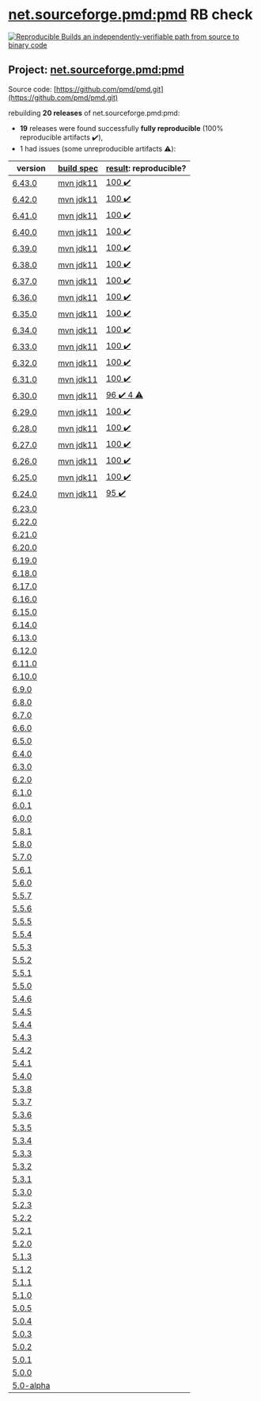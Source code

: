 [net.sourceforge.pmd:pmd](https://search.maven.org/artifact/net.sourceforge.pmd/pmd/) RB check
=======

[![Reproducible Builds](https://reproducible-builds.org/images/logos/rb.svg) an independently-verifiable path from source to binary code](https://reproducible-builds.org/)

## Project: [net.sourceforge.pmd:pmd](https://search.maven.org/artifact/net.sourceforge.pmd/pmd/)

Source code: [https://github.com/pmd/pmd.git](https://github.com/pmd/pmd.git)

rebuilding **20 releases** of net.sourceforge.pmd:pmd:
- **19** releases were found successfully **fully reproducible** (100% reproducible artifacts :heavy_check_mark:),
- 1 had issues (some unreproducible artifacts :warning:):

| version | [build spec](BUILDSPEC.md) | [result](https://reproducible-builds.org/docs/jvm/): reproducible? |
| -- | --------- | ------ |
| [6.43.0](https://search.maven.org/artifact/net.sourceforge.pmd/pmd/6.43.0/pom) | [mvn jdk11](pmd-6.43.0.buildspec) | [100 :heavy_check_mark: ](pmd-6.43.0.buildcompare) |
| [6.42.0](https://search.maven.org/artifact/net.sourceforge.pmd/pmd/6.42.0/pom) | [mvn jdk11](pmd-6.42.0.buildspec) | [100 :heavy_check_mark: ](pmd-6.42.0.buildcompare) |
| [6.41.0](https://search.maven.org/artifact/net.sourceforge.pmd/pmd/6.41.0/pom) | [mvn jdk11](pmd-6.41.0.buildspec) | [100 :heavy_check_mark: ](pmd-6.41.0.buildcompare) |
| [6.40.0](https://search.maven.org/artifact/net.sourceforge.pmd/pmd/6.40.0/pom) | [mvn jdk11](pmd-6.40.0.buildspec) | [100 :heavy_check_mark: ](pmd-6.40.0.buildcompare) |
| [6.39.0](https://search.maven.org/artifact/net.sourceforge.pmd/pmd/6.39.0/pom) | [mvn jdk11](pmd-6.39.0.buildspec) | [100 :heavy_check_mark: ](pmd-6.39.0.buildcompare) |
| [6.38.0](https://search.maven.org/artifact/net.sourceforge.pmd/pmd/6.38.0/pom) | [mvn jdk11](pmd-6.38.0.buildspec) | [100 :heavy_check_mark: ](pmd-6.38.0.buildcompare) |
| [6.37.0](https://search.maven.org/artifact/net.sourceforge.pmd/pmd/6.37.0/pom) | [mvn jdk11](pmd-6.37.0.buildspec) | [100 :heavy_check_mark: ](pmd-6.37.0.buildcompare) |
| [6.36.0](https://search.maven.org/artifact/net.sourceforge.pmd/pmd/6.36.0/pom) | [mvn jdk11](pmd-6.36.0.buildspec) | [100 :heavy_check_mark: ](pmd-6.36.0.buildcompare) |
| [6.35.0](https://search.maven.org/artifact/net.sourceforge.pmd/pmd/6.35.0/pom) | [mvn jdk11](pmd-6.35.0.buildspec) | [100 :heavy_check_mark: ](pmd-6.35.0.buildcompare) |
| [6.34.0](https://search.maven.org/artifact/net.sourceforge.pmd/pmd/6.34.0/pom) | [mvn jdk11](pmd-6.34.0.buildspec) | [100 :heavy_check_mark: ](pmd-6.34.0.buildcompare) |
| [6.33.0](https://search.maven.org/artifact/net.sourceforge.pmd/pmd/6.33.0/pom) | [mvn jdk11](pmd-6.33.0.buildspec) | [100 :heavy_check_mark: ](pmd-6.33.0.buildcompare) |
| [6.32.0](https://search.maven.org/artifact/net.sourceforge.pmd/pmd/6.32.0/pom) | [mvn jdk11](pmd-6.32.0.buildspec) | [100 :heavy_check_mark: ](pmd-6.32.0.buildcompare) |
| [6.31.0](https://search.maven.org/artifact/net.sourceforge.pmd/pmd/6.31.0/pom) | [mvn jdk11](pmd-6.31.0.buildspec) | [100 :heavy_check_mark: ](pmd-6.31.0.buildcompare) |
| [6.30.0](https://search.maven.org/artifact/net.sourceforge.pmd/pmd/6.30.0/pom) | [mvn jdk11](pmd-6.30.0.buildspec) | [96 :heavy_check_mark:  4 :warning:](pmd-scala_2.12-6.30.0.buildcompare) |
| [6.29.0](https://search.maven.org/artifact/net.sourceforge.pmd/pmd/6.29.0/pom) | [mvn jdk11](pmd-6.29.0.buildspec) | [100 :heavy_check_mark: ](pmd-scala_2.12-6.29.0.buildcompare) |
| [6.28.0](https://search.maven.org/artifact/net.sourceforge.pmd/pmd/6.28.0/pom) | [mvn jdk11](pmd-6.28.0.buildspec) | [100 :heavy_check_mark: ](pmd-scala_2.12-6.28.0.buildcompare) |
| [6.27.0](https://search.maven.org/artifact/net.sourceforge.pmd/pmd/6.27.0/pom) | [mvn jdk11](pmd-6.27.0.buildspec) | [100 :heavy_check_mark: ](pmd-scala_2.12-6.27.0.buildcompare) |
| [6.26.0](https://search.maven.org/artifact/net.sourceforge.pmd/pmd/6.26.0/pom) | [mvn jdk11](pmd-6.26.0.buildspec) | [100 :heavy_check_mark: ](pmd-doc-6.26.0.buildcompare) |
| [6.25.0](https://search.maven.org/artifact/net.sourceforge.pmd/pmd/6.25.0/pom) | [mvn jdk11](pmd-6.25.0.buildspec) | [100 :heavy_check_mark: ](pmd-doc-6.25.0.buildcompare) |
| [6.24.0](https://search.maven.org/artifact/net.sourceforge.pmd/pmd/6.24.0/pom) | [mvn jdk11](pmd-6.24.0.buildspec) | [95 :heavy_check_mark: ](pmd-doc-6.24.0.buildcompare) |
| [6.23.0](https://search.maven.org/artifact/net.sourceforge.pmd/pmd/6.23.0/pom) | | |
| [6.22.0](https://search.maven.org/artifact/net.sourceforge.pmd/pmd/6.22.0/pom) | | |
| [6.21.0](https://search.maven.org/artifact/net.sourceforge.pmd/pmd/6.21.0/pom) | | |
| [6.20.0](https://search.maven.org/artifact/net.sourceforge.pmd/pmd/6.20.0/pom) | | |
| [6.19.0](https://search.maven.org/artifact/net.sourceforge.pmd/pmd/6.19.0/pom) | | |
| [6.18.0](https://search.maven.org/artifact/net.sourceforge.pmd/pmd/6.18.0/pom) | | |
| [6.17.0](https://search.maven.org/artifact/net.sourceforge.pmd/pmd/6.17.0/pom) | | |
| [6.16.0](https://search.maven.org/artifact/net.sourceforge.pmd/pmd/6.16.0/pom) | | |
| [6.15.0](https://search.maven.org/artifact/net.sourceforge.pmd/pmd/6.15.0/pom) | | |
| [6.14.0](https://search.maven.org/artifact/net.sourceforge.pmd/pmd/6.14.0/pom) | | |
| [6.13.0](https://search.maven.org/artifact/net.sourceforge.pmd/pmd/6.13.0/pom) | | |
| [6.12.0](https://search.maven.org/artifact/net.sourceforge.pmd/pmd/6.12.0/pom) | | |
| [6.11.0](https://search.maven.org/artifact/net.sourceforge.pmd/pmd/6.11.0/pom) | | |
| [6.10.0](https://search.maven.org/artifact/net.sourceforge.pmd/pmd/6.10.0/pom) | | |
| [6.9.0](https://search.maven.org/artifact/net.sourceforge.pmd/pmd/6.9.0/pom) | | |
| [6.8.0](https://search.maven.org/artifact/net.sourceforge.pmd/pmd/6.8.0/pom) | | |
| [6.7.0](https://search.maven.org/artifact/net.sourceforge.pmd/pmd/6.7.0/pom) | | |
| [6.6.0](https://search.maven.org/artifact/net.sourceforge.pmd/pmd/6.6.0/pom) | | |
| [6.5.0](https://search.maven.org/artifact/net.sourceforge.pmd/pmd/6.5.0/pom) | | |
| [6.4.0](https://search.maven.org/artifact/net.sourceforge.pmd/pmd/6.4.0/pom) | | |
| [6.3.0](https://search.maven.org/artifact/net.sourceforge.pmd/pmd/6.3.0/pom) | | |
| [6.2.0](https://search.maven.org/artifact/net.sourceforge.pmd/pmd/6.2.0/pom) | | |
| [6.1.0](https://search.maven.org/artifact/net.sourceforge.pmd/pmd/6.1.0/pom) | | |
| [6.0.1](https://search.maven.org/artifact/net.sourceforge.pmd/pmd/6.0.1/pom) | | |
| [6.0.0](https://search.maven.org/artifact/net.sourceforge.pmd/pmd/6.0.0/pom) | | |
| [5.8.1](https://search.maven.org/artifact/net.sourceforge.pmd/pmd/5.8.1/pom) | | |
| [5.8.0](https://search.maven.org/artifact/net.sourceforge.pmd/pmd/5.8.0/pom) | | |
| [5.7.0](https://search.maven.org/artifact/net.sourceforge.pmd/pmd/5.7.0/pom) | | |
| [5.6.1](https://search.maven.org/artifact/net.sourceforge.pmd/pmd/5.6.1/pom) | | |
| [5.6.0](https://search.maven.org/artifact/net.sourceforge.pmd/pmd/5.6.0/pom) | | |
| [5.5.7](https://search.maven.org/artifact/net.sourceforge.pmd/pmd/5.5.7/pom) | | |
| [5.5.6](https://search.maven.org/artifact/net.sourceforge.pmd/pmd/5.5.6/pom) | | |
| [5.5.5](https://search.maven.org/artifact/net.sourceforge.pmd/pmd/5.5.5/pom) | | |
| [5.5.4](https://search.maven.org/artifact/net.sourceforge.pmd/pmd/5.5.4/pom) | | |
| [5.5.3](https://search.maven.org/artifact/net.sourceforge.pmd/pmd/5.5.3/pom) | | |
| [5.5.2](https://search.maven.org/artifact/net.sourceforge.pmd/pmd/5.5.2/pom) | | |
| [5.5.1](https://search.maven.org/artifact/net.sourceforge.pmd/pmd/5.5.1/pom) | | |
| [5.5.0](https://search.maven.org/artifact/net.sourceforge.pmd/pmd/5.5.0/pom) | | |
| [5.4.6](https://search.maven.org/artifact/net.sourceforge.pmd/pmd/5.4.6/pom) | | |
| [5.4.5](https://search.maven.org/artifact/net.sourceforge.pmd/pmd/5.4.5/pom) | | |
| [5.4.4](https://search.maven.org/artifact/net.sourceforge.pmd/pmd/5.4.4/pom) | | |
| [5.4.3](https://search.maven.org/artifact/net.sourceforge.pmd/pmd/5.4.3/pom) | | |
| [5.4.2](https://search.maven.org/artifact/net.sourceforge.pmd/pmd/5.4.2/pom) | | |
| [5.4.1](https://search.maven.org/artifact/net.sourceforge.pmd/pmd/5.4.1/pom) | | |
| [5.4.0](https://search.maven.org/artifact/net.sourceforge.pmd/pmd/5.4.0/pom) | | |
| [5.3.8](https://search.maven.org/artifact/net.sourceforge.pmd/pmd/5.3.8/pom) | | |
| [5.3.7](https://search.maven.org/artifact/net.sourceforge.pmd/pmd/5.3.7/pom) | | |
| [5.3.6](https://search.maven.org/artifact/net.sourceforge.pmd/pmd/5.3.6/pom) | | |
| [5.3.5](https://search.maven.org/artifact/net.sourceforge.pmd/pmd/5.3.5/pom) | | |
| [5.3.4](https://search.maven.org/artifact/net.sourceforge.pmd/pmd/5.3.4/pom) | | |
| [5.3.3](https://search.maven.org/artifact/net.sourceforge.pmd/pmd/5.3.3/pom) | | |
| [5.3.2](https://search.maven.org/artifact/net.sourceforge.pmd/pmd/5.3.2/pom) | | |
| [5.3.1](https://search.maven.org/artifact/net.sourceforge.pmd/pmd/5.3.1/pom) | | |
| [5.3.0](https://search.maven.org/artifact/net.sourceforge.pmd/pmd/5.3.0/pom) | | |
| [5.2.3](https://search.maven.org/artifact/net.sourceforge.pmd/pmd/5.2.3/pom) | | |
| [5.2.2](https://search.maven.org/artifact/net.sourceforge.pmd/pmd/5.2.2/pom) | | |
| [5.2.1](https://search.maven.org/artifact/net.sourceforge.pmd/pmd/5.2.1/pom) | | |
| [5.2.0](https://search.maven.org/artifact/net.sourceforge.pmd/pmd/5.2.0/pom) | | |
| [5.1.3](https://search.maven.org/artifact/net.sourceforge.pmd/pmd/5.1.3/pom) | | |
| [5.1.2](https://search.maven.org/artifact/net.sourceforge.pmd/pmd/5.1.2/pom) | | |
| [5.1.1](https://search.maven.org/artifact/net.sourceforge.pmd/pmd/5.1.1/pom) | | |
| [5.1.0](https://search.maven.org/artifact/net.sourceforge.pmd/pmd/5.1.0/pom) | | |
| [5.0.5](https://search.maven.org/artifact/net.sourceforge.pmd/pmd/5.0.5/pom) | | |
| [5.0.4](https://search.maven.org/artifact/net.sourceforge.pmd/pmd/5.0.4/pom) | | |
| [5.0.3](https://search.maven.org/artifact/net.sourceforge.pmd/pmd/5.0.3/pom) | | |
| [5.0.2](https://search.maven.org/artifact/net.sourceforge.pmd/pmd/5.0.2/pom) | | |
| [5.0.1](https://search.maven.org/artifact/net.sourceforge.pmd/pmd/5.0.1/pom) | | |
| [5.0.0](https://search.maven.org/artifact/net.sourceforge.pmd/pmd/5.0.0/pom) | | |
| [5.0-alpha](https://search.maven.org/artifact/net.sourceforge.pmd/pmd/5.0-alpha/pom) | | |
